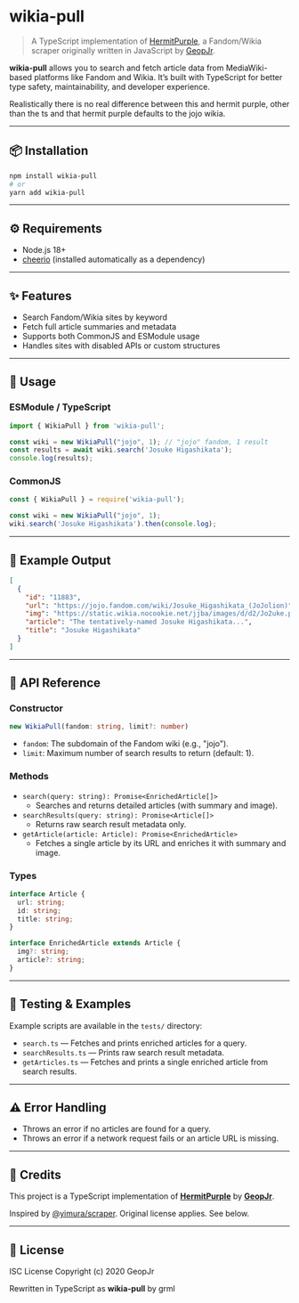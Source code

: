 # wikia-pull

> A TypeScript implementation of [HermitPurple](https://github.com/Soft-Wet-Bot/HermitPurple), a Fandom/Wikia scraper originally written in JavaScript by [GeopJr](https://github.com/GeopJr).

**wikia-pull** allows you to search and fetch article data from MediaWiki-based platforms like Fandom and Wikia. It’s built with TypeScript for better type safety, maintainability, and developer experience.

Realistically there is no real difference between this and hermit purple, other than the ts and that hermit purple defaults to the jojo wikia.

---

## 📦 Installation

```bash
npm install wikia-pull
# or
yarn add wikia-pull
```

---

## ⚙️ Requirements

- Node.js 18+
- [cheerio](https://www.npmjs.com/package/cheerio) (installed automatically as a dependency)

---

## ✨ Features

* Search Fandom/Wikia sites by keyword
* Fetch full article summaries and metadata
* Supports both CommonJS and ESModule usage
* Handles sites with disabled APIs or custom structures

---

## 🚀 Usage

### ESModule / TypeScript

```ts
import { WikiaPull } from 'wikia-pull';

const wiki = new WikiaPull("jojo", 1); // "jojo" fandom, 1 result
const results = await wiki.search('Josuke Higashikata');
console.log(results);
```

### CommonJS

```js
const { WikiaPull } = require('wikia-pull');

const wiki = new WikiaPull("jojo", 1);
wiki.search('Josuke Higashikata').then(console.log);
```

---

## 📄 Example Output

```json
[
  {
    "id": "11883",
    "url": "https://jojo.fandom.com/wiki/Josuke_Higashikata_(JoJolion)",
    "img": "https://static.wikia.nocookie.net/jjba/images/d/d2/Jo2uke.png",
    "article": "The tentatively-named Josuke Higashikata...",
    "title": "Josuke Higashikata"
  }
]
```

---

## 🧰 API Reference

### Constructor

```ts
new WikiaPull(fandom: string, limit?: number)
```
- `fandom`: The subdomain of the Fandom wiki (e.g., "jojo").
- `limit`: Maximum number of search results to return (default: 1).

### Methods

- `search(query: string): Promise<EnrichedArticle[]>`
  - Searches and returns detailed articles (with summary and image).
- `searchResults(query: string): Promise<Article[]>`
  - Returns raw search result metadata only.
- `getArticle(article: Article): Promise<EnrichedArticle>`
  - Fetches a single article by its URL and enriches it with summary and image.

### Types

```ts
interface Article {
  url: string;
  id: string;
  title: string;
}

interface EnrichedArticle extends Article {
  img?: string;
  article?: string;
}
```

---

## 🧪 Testing & Examples

Example scripts are available in the `tests/` directory:
- `search.ts` — Fetches and prints enriched articles for a query.
- `searchResults.ts` — Prints raw search result metadata.
- `getArticles.ts` — Fetches and prints a single enriched article from search results.

---

## ⚠️ Error Handling

- Throws an error if no articles are found for a query.
- Throws an error if a network request fails or an article URL is missing.

---

## 🙏 Credits

This project is a TypeScript implementation of
[**HermitPurple**](https://github.com/Soft-Wet-Bot/HermitPurple) by [**GeopJr**](https://github.com/GeopJr).

Inspired by [@yimura/scraper](https://github.com/Yimura/Scraper).
Original license applies. See below.

---

## 📝 License

ISC License
Copyright (c) 2020 GeopJr

Rewritten in TypeScript as **wikia-pull** by grml